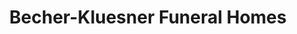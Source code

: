 ---
title: "Becher-Kluesner Funeral Homes"
url: /jasper/becher-kluesner-funeral-homes/
shop: Bestattungen
---